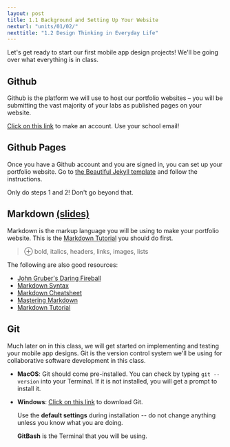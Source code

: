 ```yaml
---
layout: post
title: 1.1 Background and Setting Up Your Website
nexturl: "units/01/02/"
nexttitle: "1.2 Design Thinking in Everyday Life"
---
```

Let's get ready to start our first mobile app design projects! We'll be going over what everything is in class.

## Github
Github is the platform we will use to host our portfolio websites – you will be submitting the vast majority of your labs as published pages on your website.

[Click on this link](https://github.com/) to make an account. Use your school email!

## Github Pages
Once you have a Github account and you are signed in, you can set up your portfolio website. Go to [the Beautiful Jekyll template](https://github.com/daattali/beautiful-jekyll#build-your-website-in-3-steps) and follow the instructions.

Only do steps 1 and 2! Don't go beyond that.

## Markdown [(slides)][md slides]
Markdown is the markup language you will be using to make your portfolio website.
This is the [Markdown Tutorial](https://www.markdowntutorial.com/) you should do first.

> ⊕ bold, italics, headers, links, images, lists

The following are also good resources:

  - [John Gruber's Daring Fireball](https://daringfireball.net/projects/markdown/)
  - [Markdown Syntax](https://www.markdownguide.org/basic-syntax/)
  - [Markdown Cheatsheet](https://github.com/adam-p/markdown-here/wiki/Markdown-Cheatsheet)
  - [Mastering Markdown](https://guides.github.com/features/mastering-markdown/)
  - [Markdown Tutorial](https://commonmark.org/help/)

## Git
Much later on in this class, we will get started on implementing and testing your mobile app designs. Git is the version control system we'll be using for collaborative software development in this class.

  - **MacOS**: Git should come pre-installed. You can check by typing `git --version` into your Terminal. If it is not installed, you will get a prompt to install it.
  - **Windows**: [Click on this link](https://gitforwindows.org/) to download Git.

    Use the **default settings** during installation -- do not change anything unless you know what you are doing.

    **GitBash** is the Terminal that you will be using.
    
[md slides]: https://docs.google.com/presentation/d/1LUFNMnZdXiPFmvwKfFKPx-53yfFGHiNc0odcBcgJvJQ/edit#slide=id.p
